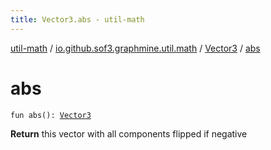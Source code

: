 ```yaml
---
title: Vector3.abs - util-math
---
```


[util-math](../../index.html) / [io.github.sof3.graphmine.util.math](../index.html) / [Vector3](index.html) / [abs](./abs.html)

# abs

`fun abs(): `[`Vector3`](index.html)

**Return**
this vector with all components flipped if negative

